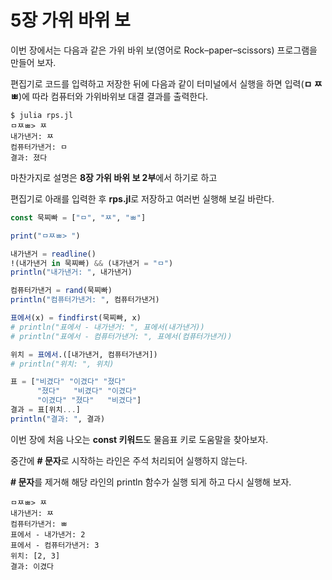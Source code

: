 # 5장 가위 바위 보

이번 장에서는 다음과 같은 가위 바위 보\(영어로 Rock–paper–scissors\) 프로그램을 만들어 보자.

편집기로 코드를 입력하고 저장한 뒤에 다음과 같이 터미널에서 실행을 하면 입력\(**ㅁ ㅉ ㅃ**\)에 따라 컴퓨터와 가위바위보 대결 결과를 출력한다.

```
$ julia rps.jl
ㅁㅉㅃ> ㅉ
내가낸거: ㅉ
컴퓨터가낸거: ㅁ
결과: 졌다
```

마찬가지로 설명은 **8장 가위 바위 보 2부**에서 하기로 하고

편집기로 아래를 입력한 후 **rps.jl**로 저장하고 여러번 실행해 보길 바란다.

```julia
const 묵찌빠 = ["ㅁ", "ㅉ", "ㅃ"]

print("ㅁㅉㅃ> ")

내가낸거 = readline()
!(내가낸거 in 묵찌빠) && (내가낸거 = "ㅁ")
println("내가낸거: ", 내가낸거)

컴퓨터가낸거 = rand(묵찌빠)
println("컴퓨터가낸거: ", 컴퓨터가낸거)

표에서(x) = findfirst(묵찌빠, x)
# println("표에서 - 내가낸거: ", 표에서(내가낸거))
# println("표에서 - 컴퓨터가낸거: ", 표에서(컴퓨터가낸거))

위치 = 표에서.([내가낸거, 컴퓨터가낸거])
# println("위치: ", 위치)

표 = ["비겼다" "이겼다" "졌다"
      "졌다"   "비겼다" "이겼다"
      "이겼다" "졌다"   "비겼다"]
결과 = 표[위치...]
println("결과: ", 결과)
```

이번 장에 처음 나오는 **const 키워드**도 물음표 키로 도움말을 찾아보자.

중간에 **\# 문자**로 시작하는 라인은 주석 처리되어 실행하지 않는다.

**\# 문자**를 제거해 해당 라인의 println 함수가 실행 되게 하고 다시 실행해 보자.

```
ㅁㅉㅃ> ㅉ
내가낸거: ㅉ
컴퓨터가낸거: ㅃ
표에서 - 내가낸거: 2
표에서 - 컴퓨터가낸거: 3
위치: [2, 3]
결과: 이겼다
```



